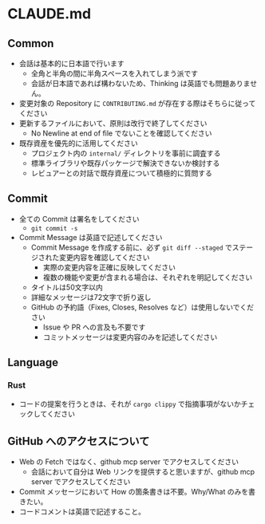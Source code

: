 # CLAUDE.md

## Common

- 会話は基本的に日本語で行います
  - 全角と半角の間に半角スペースを入れてしまう派です
  - 会話が日本語であれば構わないため、Thinking は英語でも問題ありません。
- 変更対象の Repository に `CONTRIBUTING.md` が存在する際はそちらに従ってください
- 更新するファイルにおいて、原則は改行で終了してください
  - No Newline at end of file でないことを確認してください
- 既存資産を優先的に活用してください
  - プロジェクト内の `internal/` ディレクトリを事前に調査する
  - 標準ライブラリや既存パッケージで解決できないか検討する
  - レビュアーとの対話で既存資産について積極的に質問する

## Commit

- 全ての Commit は署名をしてください
  - `git commit -s`
- Commit Message は英語で記述してください
  - Commit Message を作成する前に、必ず `git diff --staged` でステージされた変更内容を確認してください
    - 実際の変更内容を正確に反映してください
    - 複数の機能や変更が含まれる場合は、それぞれを明記してください
  - タイトルは50文字以内
  - 詳細なメッセージは72文字で折り返し
  - GitHub の予約語（Fixes, Closes, Resolves など）は使用しないでください
    - Issue や PR への言及も不要です
    - コミットメッセージは変更内容のみを記述してください

## Language

### Rust

- コードの提案を行うときは、それが `cargo clippy` で指摘事項がないかチェックしてください

## GitHub へのアクセスについて

- Web の Fetch ではなく、github mcp server でアクセスしてください
  - 会話において自分は Web リンクを提供すると思いますが、github mcp server でアクセスしてください
- Commit メッセージにおいて How の箇条書きは不要。Why/What のみを書きたい。
- コードコメントは英語で記述すること。
